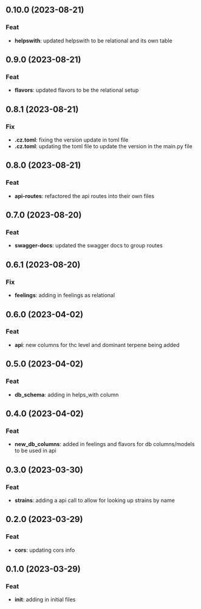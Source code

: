 ## 0.10.0 (2023-08-21)

### Feat

- **helpswith**: updated helpswith to be relational and its own table

## 0.9.0 (2023-08-21)

### Feat

- **flavors**: updated flavors to be the relational setup

## 0.8.1 (2023-08-21)

### Fix

- **.cz.toml**: fixing the version update in toml file
- **.cz.toml**: updating the toml file to update the version in the main.py file

## 0.8.0 (2023-08-21)

### Feat

- **api-routes**: refactored the api routes into their own files

## 0.7.0 (2023-08-20)

### Feat

- **swagger-docs**: updated the swagger docs to group routes

## 0.6.1 (2023-08-20)

### Fix

- **feelings**: adding in feelings as relational

## 0.6.0 (2023-04-02)

### Feat

- **api**: new columns for thc level and dominant terpene being added

## 0.5.0 (2023-04-02)

### Feat

- **db_schema**: adding in helps_with column

## 0.4.0 (2023-04-02)

### Feat

- **new_db_columns**: added in feelings and flavors for db columns/models to be used in api

## 0.3.0 (2023-03-30)

### Feat

- **strains**: adding a api call to allow for looking up strains by name

## 0.2.0 (2023-03-29)

### Feat

- **cors**: updating cors info

## 0.1.0 (2023-03-29)

### Feat

- **init**: adding in initial files
